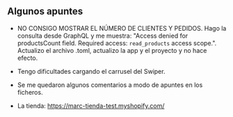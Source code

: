 
## Algunos apuntes

* NO CONSIGO MOSTRAR EL NÚMERO DE CLIENTES Y PEDIDOS. Hago la consulta desde GraphQL y me muestra: "Access denied for productsCount field. Required access: `read_products` access scope.". Actualizo el archivo .toml, actualizo la app y el proyecto y no hace efecto. 

* Tengo dificultades cargando el carrusel del Swiper.

* Se me quedaron algunos comentarios a modo de apuntes en los ficheros.

* La tienda: https://marc-tienda-test.myshopify.com/
